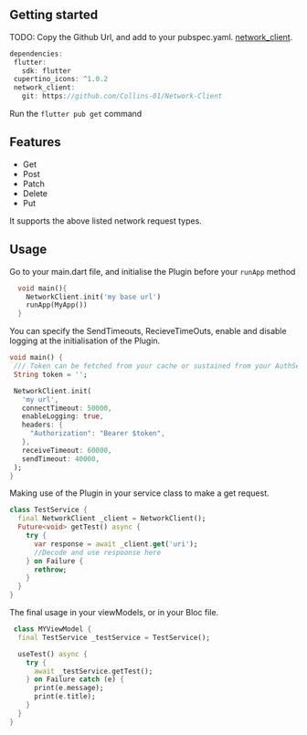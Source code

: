 <!-- 
This README describes the package. If you publish this package to pub.dev,
this README's contents appear on the landing page for your package.

For information about how to write a good package README, see the guide for
[writing package pages](https://dart.dev/guides/libraries/writing-package-pages). 

For general information about developing packages, see the Dart guide for
[creating packages](https://dart.dev/guides/libraries/create-library-packages)
and the Flutter guide for
[developing packages and plugins](https://flutter.dev/developing-packages). 
-->

## Getting started

TODO: Copy the Github Url, and add to your pubspec.yaml.
[network_client](https://github.com/Collins-01/Network-Client). 

 ```dart
dependencies:
  flutter:
    sdk: flutter
  cupertino_icons: ^1.0.2
  network_client:
    git: https://github.com/Collins-01/Network-Client
```

Run the `flutter pub get` command

## Features
 - Get
 - Post
 - Patch
 - Delete
 - Put
 
 It supports the above listed network request types.

## Usage
 Go to your main.dart file, and initialise the Plugin before your `runApp` method
```dart
  void main(){ 
    NetworkClient.init('my base url')
    runApp(MyApp())
  }
```
 You can specify the SendTimeouts, RecieveTimeOuts, enable and disable logging at the initialisation of the Plugin.

 ```dart
 void main() {
  /// Token can be fetched from your cache or sustained from your AuthService
  String token = '';

  NetworkClient.init(
    'my url',
    connectTimeout: 50000,
    enableLogging: true,
    headers: {
      "Authorization": "Bearer $token",
    },
    receiveTimeout: 60000,
    sendTimeout: 40000,
  );
}
 ```

Making use of the Plugin in your service class to make a get request.

```dart
class TestService {
  final NetworkClient _client = NetworkClient();
  Future<void> getTest() async {
    try {
      var response = await _client.get('uri');
      //Decode and use respoonse here
    } on Failure {
      rethrow;
    }
  }
}

```

The final usage in your viewModels, or in your Bloc file.
```dart
 class MYViewModel {
  final TestService _testService = TestService();

  useTest() async {
    try {
      await _testService.getTest();
    } on Failure catch (e) {
      print(e.message);
      print(e.title);
    }
  }
}
```

<!-- 
## Additional information

TODO: Tell users more about the package: where to find more information, how to 
contribute to the package, how to file issues, what response they can expect 
from the package authors, and more. -->
